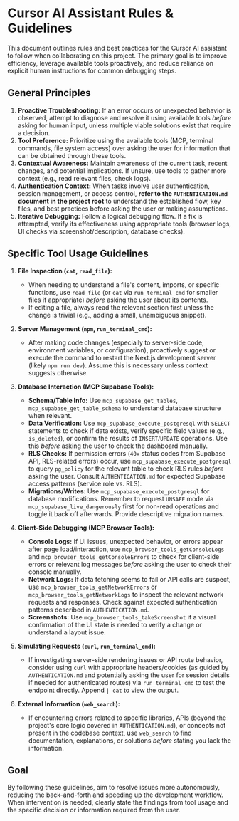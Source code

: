 # Cursor AI Assistant Rules & Guidelines

This document outlines rules and best practices for the Cursor AI assistant to follow when collaborating on this project. The primary goal is to improve efficiency, leverage available tools proactively, and reduce reliance on explicit human instructions for common debugging steps.

## General Principles

1.  **Proactive Troubleshooting:** If an error occurs or unexpected behavior is observed, attempt to diagnose and resolve it using available tools _before_ asking for human input, unless multiple viable solutions exist that require a decision.
2.  **Tool Preference:** Prioritize using the available tools (MCP, terminal commands, file system access) over asking the user for information that can be obtained through these tools.
3.  **Contextual Awareness:** Maintain awareness of the current task, recent changes, and potential implications. If unsure, use tools to gather more context (e.g., read relevant files, check logs).
4.  **Authentication Context:** When tasks involve user authentication, session management, or access control, **refer to the `AUTHENTICATION.md` document in the project root** to understand the established flow, key files, and best practices before asking the user or making assumptions.
5.  **Iterative Debugging:** Follow a logical debugging flow. If a fix is attempted, verify its effectiveness using appropriate tools (browser logs, UI checks via screenshot/description, database checks).

## Specific Tool Usage Guidelines

1.  **File Inspection (`cat`, `read_file`):**

    - When needing to understand a file's content, imports, or specific functions, use `read_file` (or `cat` via `run_terminal_cmd` for smaller files if appropriate) _before_ asking the user about its contents.
    - If editing a file, always read the relevant section first unless the change is trivial (e.g., adding a small, unambiguous snippet).

2.  **Server Management (`npm`, `run_terminal_cmd`):**

    - After making code changes (especially to server-side code, environment variables, or configuration), proactively suggest or execute the command to restart the Next.js development server (likely `npm run dev`). Assume this is necessary unless context suggests otherwise.

3.  **Database Interaction (MCP Supabase Tools):**

    - **Schema/Table Info:** Use `mcp_supabase_get_tables`, `mcp_supabase_get_table_schema` to understand database structure when relevant.
    - **Data Verification:** Use `mcp_supabase_execute_postgresql` with `SELECT` statements to check if data exists, verify specific field values (e.g., `is_deleted`), or confirm the results of `INSERT`/`UPDATE` operations. Use this _before_ asking the user to check the dashboard manually.
    - **RLS Checks:** If permission errors (`40x` status codes from Supabase API, RLS-related errors) occur, use `mcp_supabase_execute_postgresql` to query `pg_policy` for the relevant table to check RLS rules _before_ asking the user. Consult `AUTHENTICATION.md` for expected Supabase access patterns (service role vs. RLS).
    - **Migrations/Writes:** Use `mcp_supabase_execute_postgresql` for database modifications. Remember to request `UNSAFE` mode via `mcp_supabase_live_dangerously` first for non-read operations and toggle it back off afterwards. Provide descriptive migration names.

4.  **Client-Side Debugging (MCP Browser Tools):**

    - **Console Logs:** If UI issues, unexpected behavior, or errors appear after page load/interaction, use `mcp_browser_tools_getConsoleLogs` and `mcp_browser_tools_getConsoleErrors` to check for client-side errors or relevant log messages _before_ asking the user to check their console manually.
    - **Network Logs:** If data fetching seems to fail or API calls are suspect, use `mcp_browser_tools_getNetworkErrors` or `mcp_browser_tools_getNetworkLogs` to inspect the relevant network requests and responses. Check against expected authentication patterns described in `AUTHENTICATION.md`.
    - **Screenshots:** Use `mcp_browser_tools_takeScreenshot` if a visual confirmation of the UI state is needed to verify a change or understand a layout issue.

5.  **Simulating Requests (`curl`, `run_terminal_cmd`):**

    - If investigating server-side rendering issues or API route behavior, consider using `curl` with appropriate headers/cookies (as guided by `AUTHENTICATION.md` and potentially asking the user for session details if needed for authenticated routes) via `run_terminal_cmd` to test the endpoint directly. Append `| cat` to view the output.

6.  **External Information (`web_search`):**
    - If encountering errors related to specific libraries, APIs (beyond the project's core logic covered in `AUTHENTICATION.md`), or concepts not present in the codebase context, use `web_search` to find documentation, explanations, or solutions _before_ stating you lack the information.

## Goal

By following these guidelines, aim to resolve issues more autonomously, reducing the back-and-forth and speeding up the development workflow. When intervention is needed, clearly state the findings from tool usage and the specific decision or information required from the user.
